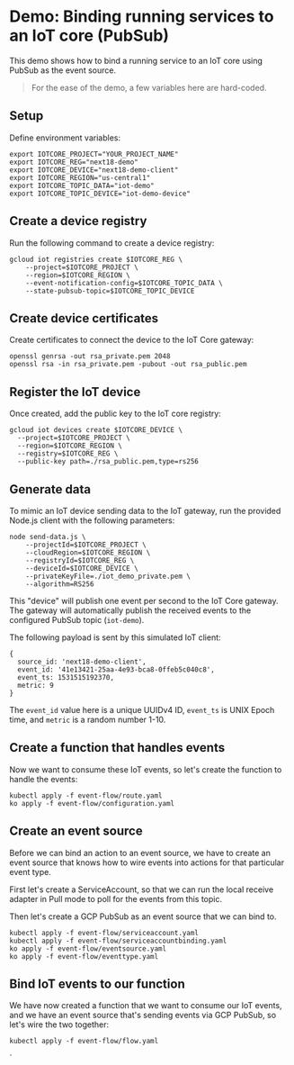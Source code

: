 # Demo: Binding running services to an IoT core (PubSub)

This demo shows how to bind a running service to an IoT core using PubSub as the event source.

> For the ease of the demo, a few variables here are hard-coded.

## Setup

Define environment variables:

```shell
export IOTCORE_PROJECT="YOUR_PROJECT_NAME"
export IOTCORE_REG="next18-demo"
export IOTCORE_DEVICE="next18-demo-client"
export IOTCORE_REGION="us-central1"
export IOTCORE_TOPIC_DATA="iot-demo"
export IOTCORE_TOPIC_DEVICE="iot-demo-device"
```

## Create a device registry

Run the following command to create a device registry:

```shell
gcloud iot registries create $IOTCORE_REG \
    --project=$IOTCORE_PROJECT \
    --region=$IOTCORE_REGION \
    --event-notification-config=$IOTCORE_TOPIC_DATA \
    --state-pubsub-topic=$IOTCORE_TOPIC_DEVICE
```

## Create device certificates

Create certificates to connect the device to the IoT Core gateway:

```shell
openssl genrsa -out rsa_private.pem 2048
openssl rsa -in rsa_private.pem -pubout -out rsa_public.pem
```

## Register the IoT device

Once created, add the public key to the IoT core registry:

```shell
gcloud iot devices create $IOTCORE_DEVICE \
  --project=$IOTCORE_PROJECT \
  --region=$IOTCORE_REGION \
  --registry=$IOTCORE_REG \
  --public-key path=./rsa_public.pem,type=rs256
```

## Generate data

To mimic an IoT device sending data to the IoT gateway, run the provided
Node.js client with the following parameters:

```shell
node send-data.js \
    --projectId=$IOTCORE_PROJECT \
    --cloudRegion=$IOTCORE_REGION \
    --registryId=$IOTCORE_REG \
    --deviceId=$IOTCORE_DEVICE \
    --privateKeyFile=./iot_demo_private.pem \
    --algorithm=RS256
```

This "device" will publish one event per second to the IoT Core gateway.
The gateway will automatically publish the received events to the configured
PubSub topic (`iot-demo`).

The following payload is sent by this simulated IoT client:

```shell
{
  source_id: 'next18-demo-client',
  event_id: '41e13421-25aa-4e93-bca8-0ffeb5c040c8',
  event_ts: 1531515192370,
  metric: 9
}
```

The `event_id` value here is a unique UUIDv4 ID, `event_ts` is UNIX Epoch time, and `metric`
is a random number 1-10.

## Create a function that handles events

Now we want to consume these IoT events, so let's create the function to handle the events:

```shell
kubectl apply -f event-flow/route.yaml
ko apply -f event-flow/configuration.yaml
```

## Create an event source

Before we can bind an action to an event source, we have to create an event source
that knows how to wire events into actions for that particular event type.

First let's create a ServiceAccount, so that we can run the local receive adapter
in Pull mode to poll for the events from this topic.

Then let's create a GCP PubSub as an event source that we can bind to.

```shell
kubectl apply -f event-flow/serviceaccount.yaml
kubectl apply -f event-flow/serviceaccountbinding.yaml
ko apply -f event-flow/eventsource.yaml
ko apply -f event-flow/eventtype.yaml
```

## Bind IoT events to our function

We have now created a function that we want to consume our IoT events, and we have an event
source that's sending events via GCP PubSub, so let's wire the two together:

```shell
kubectl apply -f event-flow/flow.yaml
```
`
